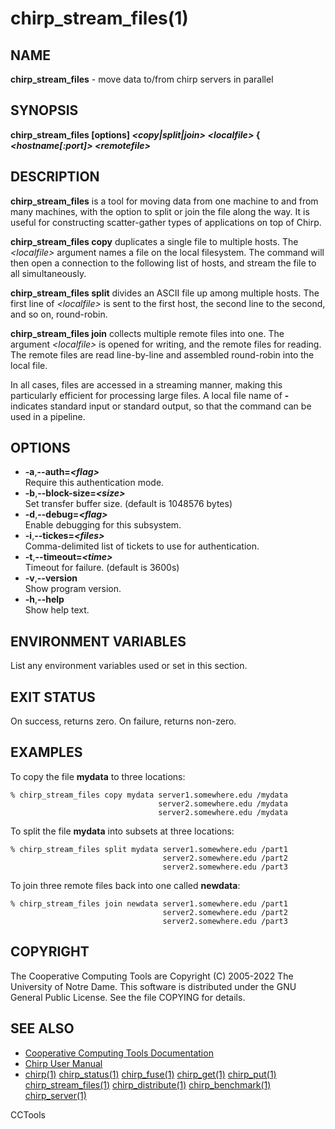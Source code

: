 






















# chirp_stream_files(1)

## NAME
**chirp_stream_files** - move data to/from chirp servers in parallel

## SYNOPSIS
**chirp_stream_files [options] _&lt;copy|split|join&gt;_ _&lt;localfile&gt;_ { _&lt;hostname[:port]&gt;_ _&lt;remotefile&gt;_**

## DESCRIPTION

**chirp_stream_files** is a tool for moving data from one machine to and from many machines, with the option to split or join the file along the way.  It is useful for constructing scatter-gather types of applications on top of Chirp.

**chirp_stream_files copy** duplicates a single file to multiple hosts.  The _&lt;localfile&gt;_ argument names a file on the local filesystem.  The command will then open a connection to the following list of hosts, and stream the file to all simultaneously.

**chirp_stream_files split** divides an ASCII file up among multiple hosts.  The first line of _&lt;localfile&gt;_ is sent to the first host, the second line to the second, and so on, round-robin.

**chirp_stream_files join** collects multiple remote files into one.  The argument _&lt;localfile&gt;_ is opened for writing, and the remote files for reading.  The remote files are read line-by-line and assembled round-robin into the local file.

In all cases, files are accessed in a streaming manner, making this particularly efficient for processing large files.  A local file name of **-** indicates standard input or standard output, so that the command can be used in a pipeline.
## OPTIONS


- **-a**,**--auth=_&lt;flag&gt;_**<br />Require this authentication mode.
- **-b**,**--block-size=_&lt;size&gt;_**<br />Set transfer buffer size. (default is 1048576 bytes)
- **-d**,**--debug=_&lt;flag&gt;_**<br />Enable debugging for this subsystem.
- **-i**,**--tickes=_&lt;files&gt;_**<br />Comma-delimited list of tickets to use for authentication.
- **-t**,**--timeout=_&lt;time&gt;_**<br />Timeout for failure. (default is 3600s)
- **-v**,**--version**<br />Show program version.
- **-h**,**--help**<br />Show help text.


## ENVIRONMENT VARIABLES
List any environment variables used or set in this section.

## EXIT STATUS
On success, returns zero.  On failure, returns non-zero.

## EXAMPLES

To copy the file **mydata** to three locations:

```
% chirp_stream_files copy mydata server1.somewhere.edu /mydata
                                 server2.somewhere.edu /mydata
                                 server2.somewhere.edu /mydata
```

To split the file **mydata** into subsets at three locations:

```
% chirp_stream_files split mydata server1.somewhere.edu /part1
                                  server2.somewhere.edu /part2
                                  server2.somewhere.edu /part3
```

To join three remote files back into one called **newdata**:

```
% chirp_stream_files join newdata server1.somewhere.edu /part1
                                  server2.somewhere.edu /part2
                                  server2.somewhere.edu /part3
```

## COPYRIGHT

The Cooperative Computing Tools are Copyright (C) 2005-2022 The University of Notre Dame.  This software is distributed under the GNU General Public License.  See the file COPYING for details.

## SEE ALSO


- [Cooperative Computing Tools Documentation]("../index.html")
- [Chirp User Manual]("../chirp.html")
- [chirp(1)](chirp.md)  [chirp_status(1)](chirp_status.md)  [chirp_fuse(1)](chirp_fuse.md)  [chirp_get(1)](chirp_get.md)  [chirp_put(1)](chirp_put.md)  [chirp_stream_files(1)](chirp_stream_files.md)  [chirp_distribute(1)](chirp_distribute.md)  [chirp_benchmark(1)](chirp_benchmark.md)  [chirp_server(1)](chirp_server.md)


CCTools
